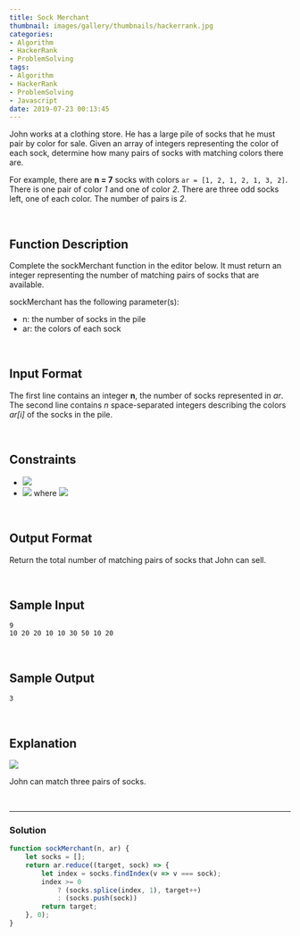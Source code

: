 ```yaml
---
title: Sock Merchant
thumbnail: images/gallery/thumbnails/hackerrank.jpg
categories:
- Algorithm
- HackerRank
- ProblemSolving
tags:
- Algorithm
- HackerRank
- ProblemSolving
- Javascript
date: 2019-07-23 00:13:45
---
```

  
  
  
John works at a clothing store. He has a large pile of socks that he must pair by color for sale. Given an array of integers representing the color of each sock, determine how many pairs of socks with matching colors there are.

For example, there are **n = 7** socks with colors `ar = [1, 2, 1, 2, 1, 3, 2]`. There is one pair of color *1* and one of color *2*. There are three odd socks left, one of each color. The number of pairs is *2*.

<br/>
<!-- more -->

## Function Description

Complete the sockMerchant function in the editor below. It must return an integer representing the number of matching pairs of socks that are available.

sockMerchant has the following parameter(s):

- n: the number of socks in the pile
- ar: the colors of each sock

<br/>

## Input Format

The first line contains an integer **n**, the number of socks represented in *ar*. 
The second line contains *n* space-separated integers describing the colors *ar[i]* of the socks in the pile.

<br/>

## Constraints

- ![](https://latex.codecogs.com/gif.latex?1\leq&space;n\leq&space;100)
- ![](https://latex.codecogs.com/gif.latex?1\leq&space;ar[i]\leq&space;100) where ![](https://latex.codecogs.com/gif.latex?0\leq&space;i&space;<&space;n)

<br/>

## Output Format

Return the total number of matching pairs of socks that John can sell.

<br/>

## Sample Input
```
9
10 20 20 10 10 30 50 10 20
```

<br/>

## Sample Output
```
3
```

<br/>

## Explanation

![](https://github.com/alleyful/algorithm-solutions/raw/master/HackerRank/ProblemSolving/images/sock.png)

John can match three pairs of socks.

<br/>

---

### Solution

```javascript
function sockMerchant(n, ar) {
    let socks = [];
    return ar.reduce((target, sock) => {
        let index = socks.findIndex(v => v === sock);
        index >= 0
            ? (socks.splice(index, 1), target++)
            : (socks.push(sock))
        return target;
    }, 0);
}
```